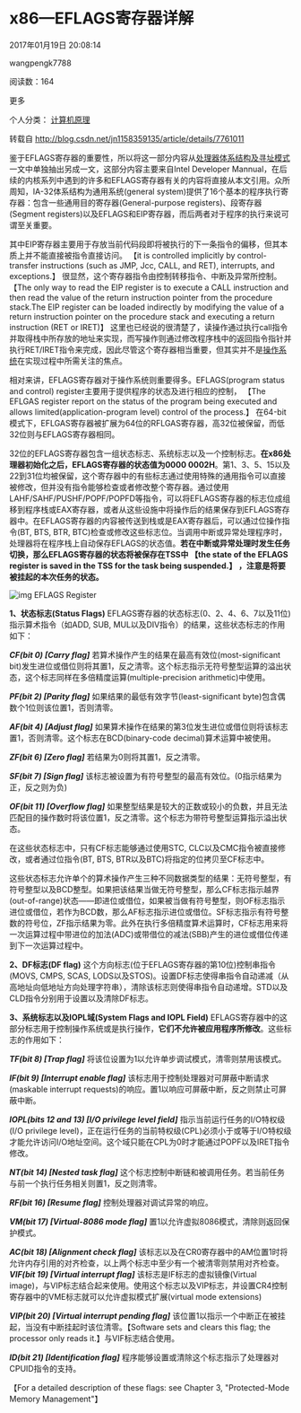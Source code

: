 # x86—EFLAGS寄存器详解

2017年01月19日 20:08:14

 

wangpengk7788

 

阅读数：164

更多

个人分类： [计算机原理](https://blog.csdn.net/wangpengk7788/article/category/6687371)



转载自  http://blog.csdn.net/jn1158359135/article/details/7761011





鉴于EFLAGS寄存器的重要性，所以将这一部分内容从[处理器体系结构及寻址模式](http://blog.csdn.net/jn1158359135/article/details/7055317)一文中单独抽出另成一文，这部分内容主要来自Intel Developer Mannual，在后续的内核系列中遇到的许多和EFLAGS寄存器有关的内容将直接从本文引用。众所周知，IA-32体系结构为通用系统(general system)提供了16个基本的程序执行寄存器：包含一些通用目的寄存器(General-purpose registers)、段寄存器(Segment registers)以及EFLAGS和EIP寄存器，而后两者对于程序的执行来说可谓至关重要。



其中EIP寄存器主要用于存放当前代码段即将被执行的下一条指令的偏移，但其本质上并不能直接被指令直接访问。 【it is controlled implicitly by control-transfer instructions (such as JMP, Jcc, CALL, and RET), interrupts, and exceptions.】 很显然，这个寄存器指令由控制转移指令、中断及异常所控制。 【The only way to read the EIP register is to execute a CALL instruction and then read the value of the return instruction pointer from the procedure stack.The EIP register can be loaded indirectly by modifying the value of a return instruction pointer on the procedure stack and executing a return instruction (RET or IRET)】  这里也已经说的很清楚了，读操作通过执行call指令并取得栈中所存放的地址来实现，而写操作则通过修改程序栈中的返回指令指针并执行RET/IRET指令来完成，因此尽管这个寄存器相当重要，但其实并不是[操作系统](http://lib.csdn.net/base/operatingsystem)在实现过程中所需关注的焦点。



相对来讲，EFLAGS寄存器对于操作系统则重要得多。EFLAGS(program status and control) register主要用于提供程序的状态及进行相应的控制， 【The EFLGAS register report on the status of the program being executed and allows limited(application-program level) control of the process.】 在64-bit模式下，EFLGAS寄存器被扩展为64位的RFLGAS寄存器，高32位被保留，而低32位则与EFLAGS寄存器相同。



32位的EFLAGS寄存器包含一组状态标志、系统标志以及一个控制标志。**在x86处理器初始化之后，EFLAGS寄存器的状态值为0000 0002H**。第1、3、5、15以及22到31位均被保留，这个寄存器中的有些标志通过使用特殊的通用指令可以直接被修改，但并没有指令能够检查或者修改整个寄存器。通过使用LAHF/SAHF/PUSHF/POPF/POPFD等指令，可以将EFLAGS寄存器的标志位成组移到程序栈或EAX寄存器，或者从这些设施中将操作后的结果保存到EFLAGS寄存器中。在EFLAGS寄存器的内容被传送到栈或是EAX寄存器后，可以通过位操作指令(BT, BTS, BTR, BTC)检查或修改这些标志位。当调用中断或异常处理程序时，处理器将在程序栈上自动保存EFLAGS的状态值。**若在中断或异常处理时发生任务切换，那么EFLAGS寄存器的状态将被保存在TSS中 【the state of the EFLAGS register is saved in the TSS for the task being suspended.】 ，注意是将要被挂起的本次任务的状态。**



![img](https://img-my.csdn.net/uploads/201207/19/1342712354_1402.jpg)
EFLAGS Register

**1、状态标志(Status Flags)**
EFLAGS寄存器的状态标志(0、2、4、6、7以及11位)指示算术指令（如ADD, SUB, MUL以及DIV指令）的结果，这些状态标志的作用如下：

***CF(bit 0) [Carry flag]***   若算术操作产生的结果在最高有效位(most-significant bit)发生进位或借位则将其置1，反之清零。这个标志指示无符号整型运算的溢出状态，这个标志同样在多倍精度运算(multiple-precision arithmetic)中使用。

***PF(bit 2) [Parity flag]***   如果结果的最低有效字节(least-significant byte)包含偶数个1位则该位置1，否则清零。

***AF(bit 4) [Adjust flag]***   如果算术操作在结果的第3位发生进位或借位则将该标志置1，否则清零。这个标志在BCD(binary-code decimal)算术运算中被使用。

***ZF(bit 6) [Zero flag]***   若结果为0则将其置1，反之清零。

***SF(bit 7) [Sign flag]***   该标志被设置为有符号整型的最高有效位。(0指示结果为正，反之则为负)

***OF(bit 11) [Overflow flag]***   如果整型结果是较大的正数或较小的负数，并且无法匹配目的操作数时将该位置1，反之清零。这个标志为带符号整型运算指示溢出状态。

在这些状态标志中，只有CF标志能够通过使用STC, CLC以及CMC指令被直接修改，或者通过位指令(BT, BTS, BTR以及BTC)将指定的位拷贝至CF标志中。



这些状态标志允许单个的算术操作产生三种不同数据类型的结果：无符号整型，有符号整型以及BCD整型。如果把该结果当做无符号整型，那么CF标志指示越界(out-of-range)状态——即进位或借位，如果被当做有符号整型，则OF标志指示进位或借位，若作为BCD数，那么AF标志指示进位或借位。SF标志指示有符号整数的符号位，ZF指示结果为零。此外在执行多倍精度算术运算时，CF标志用来将一次运算过程中带进位的加法(ADC)或带借位的减法(SBB)产生的进位或借位传递到下一次运算过程中。



**2、DF标志(DF flag)**
这个方向标志(位于EFLAGS寄存器的第10位)控制串指令(MOVS, CMPS, SCAS, LODS以及STOS)。设置DF标志使得串指令自动递减（从高地址向低地址方向处理字符串），清除该标志则使得串指令自动递增。STD以及CLD指令分别用于设置以及清除DF标志。



**3、系统标志以及IOPL域(System Flags and IOPL Field)**
EFLAGS寄存器中的这部分标志用于控制操作系统或是执行操作，**它们不允许被应用程序所修改**。这些标志的作用如下：

***TF(bit 8) [Trap flag]***   将该位设置为1以允许单步调试模式，清零则禁用该模式。

***IF(bit 9) [Interrupt enable flag]***   该标志用于控制处理器对可屏蔽中断请求(maskable interrupt requests)的响应。置1以响应可屏蔽中断，反之则禁止可屏蔽中断。

***IOPL(bits 12 and 13) [I/O privilege level field]***   指示当前运行任务的I/O特权级(I/O privilege level)，正在运行任务的当前特权级(CPL)必须小于或等于I/O特权级才能允许访问I/O地址空间。这个域只能在CPL为0时才能通过POPF以及IRET指令修改。

***NT(bit 14) [Nested task flag]***   这个标志控制中断链和被调用任务。若当前任务与前一个执行任务相关则置1，反之则清零。

***RF(bit 16) [Resume flag]***   控制处理器对调试异常的响应。

***VM(bit 17) [Virtual-8086 mode flag]***   置1以允许虚拟8086模式，清除则返回保护模式。

***AC(bit 18) [Alignment check flag]***   该标志以及在CR0寄存器中的AM位置1时将允许内存引用的对齐检查，以上两个标志中至少有一个被清零则禁用对齐检查。
***VIF(bit 19) [Virtual interrupt flag]***   该标志是IF标志的虚拟镜像(Virtual image)，与VIP标志结合起来使用。使用这个标志以及VIP标志，并设置CR4控制寄存器中的VME标志就可以允许虚拟模式扩展(virtual mode extensions)

***VIP(bit 20) [Virtual interrupt pending flag]***   该位置1以指示一个中断正在被挂起，当没有中断挂起时该位清零。【Software sets and clears this flag; the processor only reads it.】与VIF标志结合使用。

***ID(bit 21) [Identification flag]***   程序能够设置或清除这个标志指示了处理器对CPUID指令的支持。

【For a detailed description of these flags: see Chapter 3, "Protected-Mode Memory Management"】